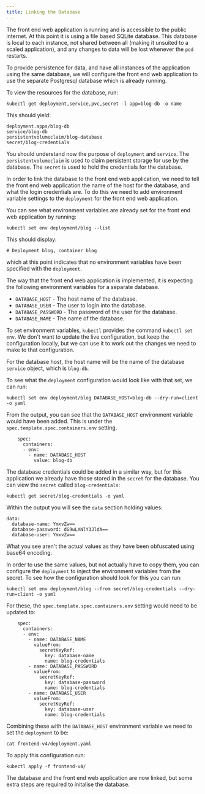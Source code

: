 ```yaml
---
title: Linking the Database
---
```


The front end web application is running and is accessible to the public internet. At this point it is using a file based SQLite database. This database is local to each instance, not shared between all (making it unsuited to a scaled application), and any changes to data will be lost whenever the `pod` restarts.

To provide persistence for data, and have all instances of the application using the same database, we will configure the front end web application to use the separate Postgresql database which is already running.

To view the resources for the database, run:

```execute
kubectl get deployment,service,pvc,secret -l app=blog-db -o name
```

This should yield:

```
deployment.apps/blog-db
service/blog-db
persistentvolumeclaim/blog-database
secret/blog-credentials
```

You should understand now the purpose of `deployment` and `service`. The `persistentvolumeclaim` is used to claim persistent storage for use by the database. The `secret` is used to hold the credentials for the database.

In order to link the database to the front end web application, we need to tell the front end web application the name of the host for the database, and what the login credentials are. To do this we need to add environment variable settings to the `deployment` for the front end web application.

You can see what environment variables are already set for the front end web application by running:

```execute
kubectl set env deployment/blog --list
```

This should display:

```
# Deployment blog, container blog
```

which at this point indicates that no environment variables have been specified with the `deployment`.

The way that the front end web application is implemented, it is expecting the following environment variables for a separate database.

* `DATABASE_HOST` - The host name of the database.
* `DATABASE_USER` - The user to login into the database.
* `DATABASE_PASSWORD` - The password of the user for the database.
* `DATABASE_NAME` - The name of the database.

To set environment variables, `kubectl` provides the command `kubectl set env`. We don't want to update the live configuration, but keep the configuration locally, but we can use it to work out the changes we need to make to that configuration.

For the database host, the host name will be the name of the database `service` object, which is `blog-db`.

To see what the `deployment` configuration would look like with that set, we can run:

```execute
kubectl set env deployment/blog DATABASE_HOST=blog-db --dry-run=client -o yaml
```

From the output, you can see that the `DATABASE_HOST` environment variable would have been added. This is under the `spec.template.spec.containers.env` setting.

```
    spec:
      containers:
      - env:
        - name: DATABASE_HOST
          value: blog-db
```

The database credentials could be added in a similar way, but for this application we already have those stored in the `secret` for the database. You can view the `secret` called `blog-credentials`:

```execute
kubectl get secret/blog-credentials -o yaml
```

Within the output you will see the `data` section holding values:

```
data:
  database-name: YmxvZw==
  database-password: dG9wLXNlY3JldA==
  database-user: YmxvZw==
```

What you see aren't the actual values as they have been obfuscated using base64 encoding.

In order to use the same values, but not actually have to copy them, you can configure the `deployment` to inject the environment variables from the secret. To see how the configuration should look for this you can run:

```execute
kubectl set env deployment/blog --from secret/blog-credentials --dry-run=client -o yaml
```

For these, the `spec.template.spec.containers.env` setting would need to be updated to:

```
    spec:
      containers:
      - env:
        - name: DATABASE_NAME
          valueFrom:
            secretKeyRef:
              key: database-name
              name: blog-credentials
        - name: DATABASE_PASSWORD
          valueFrom:
            secretKeyRef:
              key: database-password
              name: blog-credentials
        - name: DATABASE_USER
          valueFrom:
            secretKeyRef:
              key: database-user
              name: blog-credentials
```

Combining these with the `DATABASE_HOST` environment variable we need to set the `deployment` to be:

```execute
cat frontend-v4/deployment.yaml
```

To apply this configuration run:

```execute
kubectl apply -f frontend-v4/
```

The database and the front end web application are now linked, but some extra steps are required to initalise the database.
